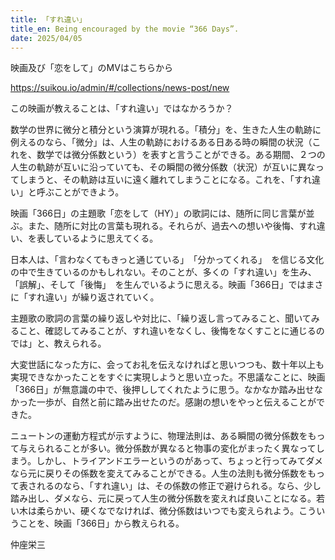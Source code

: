 ```yaml
---
title: 「すれ違い」
title_en: Being encouraged by the movie “366 Days”.
date: 2025/04/05
---
```

映画及び「恋をして」のMVはこちらから

<https://suikou.io/admin/#/collections/news-post/new>

この映画が教えることは、「すれ違い」ではなかろうか？

数学の世界に微分と積分という演算が現れる。「積分」を、生きた人生の軌跡に例えるのなら、「微分」は、人生の軌跡におけるある日ある時の瞬間の状況（これを、数学では微分係数という）を表すと言うことができる。ある期間、２つの人生の軌跡が互いに沿っていても、その瞬間の微分係数（状況）が互いに異なってしまうと、その軌跡は互いに遠く離れてしまうことになる。これを、「すれ違い」と呼ぶことができよう。

映画「366日」の主題歌「恋をして（HY）」の歌詞には、随所に同じ言葉が並ぶ。また、随所に対比の言葉も現れる。それらが、過去への想いや後悔、すれ違い、を表しているように思えてくる。

日本人は、「言わなくてもきっと通じている」　「分かってくれる」　を信じる文化の中で生きているのかもしれない。そのことが、多くの「すれ違い」を生み、「誤解」、そして「後悔」　を生んでいるように思える。映画「366日」ではまさに「すれ違い」が繰り返されていく。

主題歌の歌詞の言葉の繰り返しや対比に、「繰り返し言ってみること、聞いてみること、確認してみることが、すれ違いをなくし、後悔をなくすことに通じるのでは」と、教えられる。

大変世話になった方に、会ってお礼を伝えなければと思いつつも、数十年以上も実現できなかったことをすぐに実現しようと思い立った。不思議なことに、映画「366日」が無意識の中で、後押ししてくれたように思う。なかなか踏み出せなかった一歩が、自然と前に踏み出せたのだ。感謝の想いをやっと伝えることができた。

ニュートンの運動方程式が示すように、物理法則は、ある瞬間の微分係数をもって与えられることが多い。微分係数が異なると物事の変化がまったく異なってしまう。しかし、トライアンドエラーというのがあって、ちょっと行ってみてダメなら元に戻りその係数を変えてみることができる。人生の法則も微分係数をもって表されるのなら、「すれ違い」は、その係数の修正で避けられる。なら、少し踏み出し、ダメなら、元に戻って人生の微分係数を変えれば良いことになる。若い木は柔らかい、硬くなでなければ、微分係数はいつでも変えられよう。こういうことを、映画「366日」から教えられる。

仲座栄三
